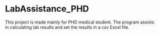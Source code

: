 # LabAssistance_PHD
This project is made mainly for PHD medical student.
The program assists in calculating lab results and set the results in a csv Excel file.
